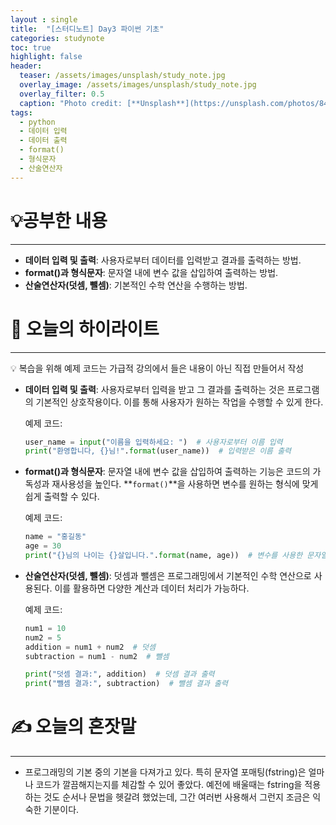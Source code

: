 ```yaml
---
layout : single
title:  "[스터디노트] Day3 파이썬 기초"
categories: studynote
toc: true
highlight: false
header:
  teaser: /assets/images/unsplash/study_note.jpg
  overlay_image: /assets/images/unsplash/study_note.jpg
  overlay_filter: 0.5
  caption: "Photo credit: [**Unsplash**](https://unsplash.com/photos/842ofHC6MaI)"
tags:
  - python
  - 데이터 입력
  - 데이터 출력
  - format()
  - 형식문자
  - 산술연산자
---
```



# 💡공부한 내용

---

- **데이터 입력 및 출력**: 사용자로부터 데이터를 입력받고 결과를 출력하는 방법.
- **format()과 형식문자**: 문자열 내에 변수 값을 삽입하여 출력하는 방법.
- **산술연산자(덧셈, 뺄셈)**: 기본적인 수학 연산을 수행하는 방법.

# 📝 오늘의 하이라이트

---

<aside>
💡 복습을 위해 예제 코드는 가급적 강의에서 들은 내용이 아닌 직접 만들어서 작성

</aside>

- **데이터 입력 및 출력**: 사용자로부터 입력을 받고 그 결과를 출력하는 것은 프로그램의 기본적인 상호작용이다. 이를 통해 사용자가 원하는 작업을 수행할 수 있게 한다.
    
    예제 코드:
    
    ```python
    user_name = input("이름을 입력하세요: ")  # 사용자로부터 이름 입력
    print("환영합니다, {}님!".format(user_name))  # 입력받은 이름 출력
    ```
    
- **format()과 형식문자**: 문자열 내에 변수 값을 삽입하여 출력하는 기능은 코드의 가독성과 재사용성을 높인다. **`format()`**을 사용하면 변수를 원하는 형식에 맞게 쉽게 출력할 수 있다.
    
    예제 코드:
    
    ```python
    name = "홍길동"
    age = 30
    print("{}님의 나이는 {}살입니다.".format(name, age))  # 변수를 사용한 문자열 포매팅
    ```
    
- **산술연산자(덧셈, 뺄셈)**: 덧셈과 뺄셈은 프로그래밍에서 기본적인 수학 연산으로 사용된다. 이를 활용하면 다양한 계산과 데이터 처리가 가능하다.
    
    예제 코드:
    
    ```python
    num1 = 10
    num2 = 5
    addition = num1 + num2  # 덧셈
    subtraction = num1 - num2  # 뺄셈
    
    print("덧셈 결과:", addition)  # 덧셈 결과 출력
    print("뺄셈 결과:", subtraction)  # 뺄셈 결과 출력
    ```
    

# ✍️ 오늘의 혼잣말

---

- 프로그래밍의 기본 중의 기본을 다져가고 있다. 특히 문자열 포매팅(fstring)은 얼마나 코드가 깔끔해지는지를 체감할 수 있어 좋았다. 예전에 배울때는 fstring을 적용하는 것도 순서나 문법을 헷갈려 했었는데, 그간 여러번 사용해서 그런지 조금은 익숙한 기분이다.